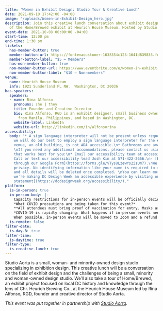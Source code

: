 ```yaml
---
title: 'Women in Exhibit Design: Studio Tour & Creative Lunch'
date: 2021-09-10 17:42:00 -04:00
image: "/uploads/Women-in-Exhibit-Design_hero.jpg"
description: Join this creative lunch conversation about exhibit design and a tour
  of the Home/Brewed exhibit at Heurich House Museum. Hosted by Studio Aorta.
event-date: 2021-10-08 00:00:00 -04:00
start-time: 12:00 pm
end-time: 1:30 pm
tickets:
  has-member-button: true
  member-button-url: https://fontevacustomer-1638354c123-1641d839835.force.com/services/oauth2/authorize?client_id=3MVG9nthuDc9owbcOq7_07W.HriOQQPWTbMkrpOla.ajDQlTHf4_uby_mhwylcX.mJBU2O2SppTiZMS0J_HJd&response_type=code&redirect_uri=https://ikit.aiga.org/ikit_national_util/ikit-national-util-sso-redirect/&state=https%3A%2F%2Fdc.aiga.org%2F%3Fpost_type%3Dikit_event%26p%3D447843%26redirect_source%3Deventbrite_register
  member-button-label: "$5 — Members"
  has-non-member-button: true
  non-member-button-url: https://www.eventbrite.com/e/women-in-exhibit-design-studio-tour-creative-lunch-tickets-170493051306
  non-member-button-label: "$10 — Non-members"
venue:
  name: Heurich House Museum
  info: 1921 Sunderland PL NW,  Washington, DC 20036
has-speakers:
  speakers:
  - name: Rina Alfonso
    pronouns: she | they
    title: Founder and Creative Director
    bio: Rina Alfonso, RGD is an exhibit designer, small business owner, and artist
      from Manila, Philippines, and based in Washington, DC.
    website-label: LinkedIn
    website-url: http://linkedin.com/in/alfonsorina
accessibility:
  body: "* A sign language interpreter will not be present unless requested. If requested,
    we will do our best to employ a sign language interpreter for the event.\n* The
    venue, an old building, is not ADA accessible.\n* Bathrooms are available on site.
    \nIf you need any additional accommodations, please contact us using a method
    that works best for you:\n* Email our accessibility team at accessibility@dc.aiga.org.\n-
    Call or text our accessibility lead Josh Kim at 571-422-2656.\n- [Request an accommodation
    through our Google Form](https://forms.gle/VTys8LzewYs2isUm7).\nWe honor your
    privacy. No identifying information like your name is required to request an accommodation,
    and all details will be deleted once completed. \nYou can learn more about how
    we’re making DC Design Week an accessible experience by visiting our [accessibility
    statement](https://dcdesignweek.org/accessibility/)."
platform:
  is-in-person: true
  in-person-body: |-
    Capacity restrictions for in-person events will be officially decided about two weeks out from DCDW and posted on the specific event pages in order to follow the latest CDC guidance.
    *What COVID precautions are being taken for this event?*
    **All attendees must bring proof of vaccination for entry. Masks are required inside the studio.**
    *COVID-19 is rapidly changing: What happens if in-person events need to be cancelled?*
    When possible, in-person events will be moved to Zoom and a refund should not be expected. If an event is canceled in its entirety a refund will be issued. In either scenario you will be notified immediately.
  is-remote: false
filter-date:
  is-day-8: true
filter-time:
  is-daytime: true
filter-type:
  is-creative-lunch: true
---
```


Studio Aorta is a small, woman- and minority-owned design studio specializing in exhibition design. This creative lunch will be a conversation on the field of exhibit design and the challenges of being a small, minority and woman-owned design studio. We’ll also take a tour of Home/Brewed, an exhibit project focused on local DC history and knowledge through the lens of Chr. Heurich Brewing Co., at the Heurich House Museum led by Rina Alfonso, RGD, founder and creative director of Studio Aorta.

*This event was put together in partnership with [Studio Aorta](https://www.studioaorta.com/).*